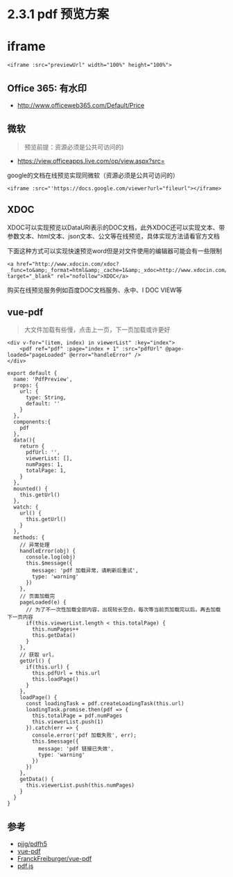 # 2.3.1 pdf 预览方案


# iframe

```
<iframe :src="previewUrl" width="100%" height="100%">
```


## Office 365: 有水印

- http://www.officeweb365.com/Default/Price


## 微软

>预览前提：资源必须是公共可访问的)


- https://view.officeapps.live.com/op/view.aspx?src=


google的文档在线预览实现同微软（资源必须是公共可访问的）
```
<iframe :src="'https://docs.google.com/viewer?url="fileurl"></iframe>
```

## XDOC

XDOC可以实现预览以DataURI表示的DOC文档，此外XDOC还可以实现文本、带参数文本、html文本、json文本、公文等在线预览，具体实现方法请看官方文档

下面这种方式可以实现快速预览word但是对文件使用的编辑器可能会有一些限制
```
<a href="http://www.xdocin.com/xdoc?_func=to&amp;_format=html&amp;_cache=1&amp;_xdoc=http://www.xdocin.com/demo/demo.docx" target="_blank" rel="nofollow">XDOC</a>
```

购买在线预览服务例如百度DOC文档服务、永中、I DOC VIEW等


## vue-pdf
>大文件加载有些慢，点击上一页，下一页加载或许更好

```
<div v-for="(item, index) in viewerList" :key="index">
    <pdf ref="pdf" :page="index + 1" :src="pdfUrl" @page-loaded="pageLoaded" @error="handleError" />
</div>

export default {
  name: 'PdfPreview',
  props: {
    url: {
      type: String,
      default: ''
    }
  },
  components:{
    pdf
  },
  data(){
    return {
      pdfUrl: '',
      viewerList: [],
      numPages: 1,
      totalPage: 1,
    }
  },
  mounted() {
    this.getUrl()
  },
  watch: {
    url() {
      this.getUrl()
    }
  },
  methods: {
    // 异常处理
    handleError(obj) {
      console.log(obj)
      this.$message({
        message: 'pdf 加载异常，请刷新后重试',
        type: 'warning'
      })
    },
    // 页面加载完
    pageLoaded(e) {
      // 为了不一次性加载全部内容，出现较长空白，每次等当前页加载完以后，再去加载下一页内容
      if(this.viewerList.length < this.totalPage) {
        this.numPages++
        this.getData()
      }
    },
    // 获取 url，
    getUrl() {
      if(this.url) {
        this.pdfUrl = this.url
        this.loadPage()
      }
    },
    loadPage() {
      const loadingTask = pdf.createLoadingTask(this.url)
      loadingTask.promise.then(pdf => {
        this.totalPage = pdf.numPages
        this.viewerList.push(1)
      }).catch(err => {
        console.error('pdf 加载失败', err);
        this.$message({
          message: 'pdf 链接已失效',
          type: 'warning'
        })
      })
    },
    getData() {
      this.viewerList.push(this.numPages)
    }
  }
}
```


## 参考
- [pjjg/pdfh5](https://gitee.com/pjjg/pdfh5)
- [vue-pdf](https://www.jianshu.com/p/a640ce9d4882)
- [FranckFreiburger/vue-pdf](https://github.com/FranckFreiburger/vue-pdf)
- [pdf.js](https://github.com/mozilla/pdf.js)

